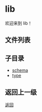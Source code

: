 # lib

欢迎来到 lib！

## 文件列表



## 子目录

- [schema](node_modules/js-yaml/lib/schema/README)
- [type](node_modules/js-yaml/lib/type/README)

## 返回上一级

[返回](../README.md)